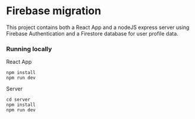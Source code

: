 # Firebase migration
This project contains both a React App and a nodeJS express server using Firebase Authentication and a Firestore database for user profile data.

### Running locally

React App 
```
npm install
npm run dev
```

Server
```
cd server
npm install
npm run dev
```